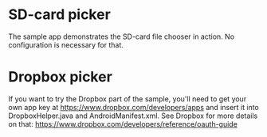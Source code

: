 # SD-card picker

The sample app demonstrates the SD-card file chooser in action. No configuration is necessary for that.


# Dropbox picker

If you want to try the Dropbox part of the sample, you'll need to get your own
app key at https://www.dropbox.com/developers/apps
and insert it into DropboxHelper.java and AndroidManifest.xml. See Dropbox for more details
on that:
https://www.dropbox.com/developers/reference/oauth-guide